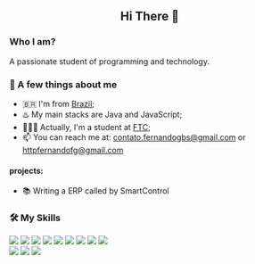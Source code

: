 <h2 align="center">
  Hi There 👋
</h2>

<div align="left">
  <h3>Who I am?</h3>
  A passionate student of programming and technology.
</div>
<div>

### 💭 A few things about me

- 🇧🇷 I'm from [Brazil](https://en.wikipedia.org/wiki/Brasil);
- ♨️ My main stacks are Java and JavaScript;
- 👨🏻‍🎓 Actually, I'm a student at [FTC](https://www.ftc.br/);
- 📫 You can reach me at: <a href="mailto:contato.fernandogbs@gmail.com">contato.fernandogbs@gmail.com</a> or <a href="mailto:httpfernandofg@gmail.com">httpfernandofg@gmail.com</a>
  </div>
</div>

#### projects:

- 📚 Writing a ERP called by SmartControl

<div align="left">
  <h3>🛠️ My Skills</h3>
  <p>
    <img src="https://img.shields.io/badge/C%2B%2B-00599C?style=flat&logo=c%2B%2B&logoColor=white" />
    <img src="https://img.shields.io/badge/Java-ED8B00?style=flat&logo=openjdk&logoColor=white" />
    <img src="https://img.shields.io/badge/-TypeScript-3178C6?style=flat-square&logo=typescript&logoColor=white" />
    <img src="https://img.shields.io/badge/-Python-3776AB?style=flat-square&logo=python&logoColor=white" />
    <img src="https://img.shields.io/badge/-Nodejs-339933?style=flat-square&logo=node.js&logoColor=white" />
    <img src="https://img.shields.io/badge/-React-61DAFB?style=flat-square&logo=react&logoColor=black" />
    <img src="https://img.shields.io/badge/-Nextjs-000000?style=flat-square&logo=next.js&logoColor=white" />
    <img src="https://img.shields.io/badge/-SQL-4479A1?style=flat-square&logo=mysql&logoColor=white" />
    <img src="https://img.shields.io/badge/-PostgreSQL-336791?style=flat-square&logo=postgresql&logoColor=white" />
    <br>
    <img src="https://img.shields.io/badge/-MongoDB-47A248?style=flat-square&logo=mongodb&logoColor=white" />
    <img src="https://img.shields.io/badge/-Docker-2496ED?style=flat-square&logo=docker&logoColor=white" />
    <img src="https://img.shields.io/badge/Debian-A81D33?style=flat&logo=debian&logoColor=white" />
  </p>
</div>
